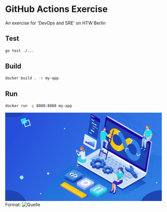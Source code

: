 # GitHub Actions Exercise

An exercise for 'DevOps and SRE' on HTW Berlin

## Test

```bash
go test ./...
```

## Build

```bash
docker build . -t my-app
```

## Run

```bash
docker run -p 8080:8080 my-app
```

![Fancy Image](/images/devops.png)
Format: ![Quelle](https://assets.t3n.sc/magazin/wp-content/uploads/2019/04/Devops-Irina-Strelnikova-Shutterstock.png?auto=format&h=&ixlib=php-2.3.0&w=)